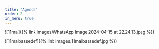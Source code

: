 ```yaml
---
title: "Agenda"
order: 2
in_menu: true
---
```

![11mai]({% link images/WhatsApp Image 2024-04-15 at 22.24.13.jpeg %}) 

![11maibassedef]({% link images/11maibassedef.jpg %}) 